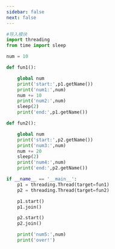 ```yaml
---
sidebar: false
next: false
---
```

<BlogInfo/>






```python
#导入模块
import threading
from time import sleep

num = 10

def fun1():

    global num
    print('start:',p1.getName())
    print('num1:',num)
    num += 10
    print('num2:',num)
    sleep(2)
    print('end:',p1.getName())

def fun2():

    global num
    print('start:',p2.getName())
    print('num3:',num)
    num += 20
    sleep(2)
    print('num4:',num)
    print('end:',p2.getName())

if __name__ == '__main__':
    p1 = threading.Thread(target=fun1)
    p2 = threading.Thread(target=fun2)

    p1.start()
    p1.join()

    p2.start()
    p2.join()

    print('num5:',num)
    print('over!')


```






<ActionBox />
        
<style>#top-box {margin-top:0.5rem!important;}</style>